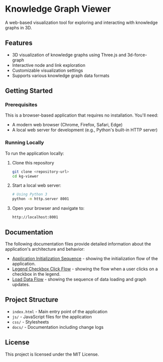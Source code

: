 # Knowledge Graph Viewer

A web-based visualization tool for exploring and interacting with knowledge graphs in 3D.

## Features

- 3D visualization of knowledge graphs using Three.js and 3d-force-graph
- Interactive node and link exploration
- Customizable visualization settings
- Supports various knowledge graph data formats

## Getting Started

### Prerequisites

This is a browser-based application that requires no installation. You'll need:

- A modern web browser (Chrome, Firefox, Safari, Edge)
- A local web server for development (e.g., Python's built-in HTTP server)

### Running Locally

To run the application locally:

1. Clone this repository
   ```bash
   git clone <repository-url>
   cd kg-viewer
   ```

2. Start a local web server:
   ```bash
   # Using Python 3
   python -m http.server 8001
   ```

3. Open your browser and navigate to:
   ```
   http://localhost:8001
   ```

## Documentation

The following documentation files provide detailed information about the application's architecture and behavior:

- [Application Initialization Sequence](docs/init_sequence.md) - showing the initialization flow of the application.
- [Legend Checkbox Click Flow](docs/legend_click_flow.md) - showing the flow when a user clicks on a checkbox in the legend.
- [Load Data Flow](docs/load_data_flow.md) - showing the sequence of data loading and graph updates.

## Project Structure

- `index.html` - Main entry point of the application
- `js/` - JavaScript files for the application
- `css/` - Stylesheets
- `docs/` - Documentation including change logs

## License

This project is licensed under the MIT License. 